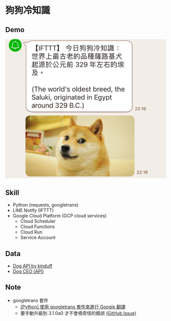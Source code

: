 # 狗狗冷知識

## Demo
![Demo](img/demo.jpeg)

## Skill
- Python (requests, googletrans)
- LINE Notify (IFTTT)
- Google Cloud Platform (GCP cloud services)
  - Cloud Scheduler
  - Cloud Functions
  - Cloud Run
  - Service Account

## Data
- [Dog API by kinduff](https://dogapi.dog/docs/api-v2)
- [Dog CEO (API)](https://dog.ceo/dog-api/)

## Note
- googletrans 套件
  - [[Python] 使用 googletrans 套件來進行 Google 翻譯
](https://clay-atlas.com/blog/2020/05/05/python-cn-note-package-googletrans-google-translate/)
  - 要手動升級到 3.1.0a0 才不會噴奇怪的錯誤 [(GitHub Issue)](https://github.com/ssut/py-googletrans/issues/366#issuecomment-1613824046)

